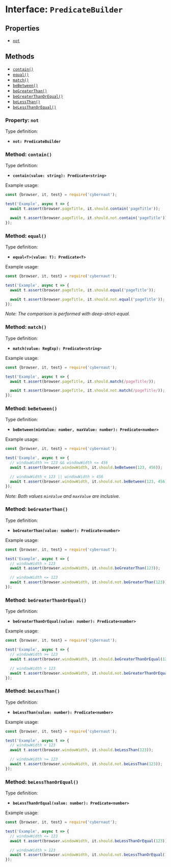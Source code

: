 # Interface: `PredicateBuilder`

## Properties

* [`not`](#property-not)

## Methods

* [`contain()`](#method-contain)
* [`equal()`](#method-equal)
* [`match()`](#method-match)
* [`beBetween()`](#method-bebetween)
* [`beGreaterThan()`](#method-begreaterthan)
* [`beGreaterThanOrEqual()`](#method-begreaterthanorequal)
* [`beLessThan()`](#method-belessthan)
* [`beLessThanOrEqual()`](#method-belessthanorequal)

### Property: `not`

Type definition:

* **`not: PredicateBuilder`**

### Method: `contain()`

Type definition:

* **`contain(value: string): Predicate<string>`**

Example usage:

```js
const {browser, it, test} = require('cybernaut');

test('Example', async t => {
  await t.assert(browser.pageTitle, it.should.contain('pageTitle'));

  await t.assert(browser.pageTitle, it.should.not.contain('pageTitle'));
});
```

### Method: `equal()`

Type definition:

* **`equal<T>(value: T): Predicate<T>`**

Example usage:

```js
const {browser, it, test} = require('cybernaut');

test('Example', async t => {
  await t.assert(browser.pageTitle, it.should.equal('pageTitle'));

  await t.assert(browser.pageTitle, it.should.not.equal('pageTitle'));
});
```

*Note: The comparison is performed with deep-strict-equal.*

### Method: `match()`

Type definition:

* **`match(value: RegExp): Predicate<string>`**

Example usage:

```js
const {browser, it, test} = require('cybernaut');

test('Example', async t => {
  await t.assert(browser.pageTitle, it.should.match(/pageTitle/));

  await t.assert(browser.pageTitle, it.should.not.match(/pageTitle/));
});
```

### Method: `beBetween()`

Type definition:

* **`beBetween(minValue: number, maxValue: number): Predicate<number>`**

Example usage:

```js
const {browser, it, test} = require('cybernaut');

test('Example', async t => {
  // windowWidth >= 123 && windowWidth <= 456
  await t.assert(browser.windowWidth, it.should.beBetween(123, 456));

  // windowWidth < 123 || windowWidth > 456
  await t.assert(browser.windowWidth, it.should.not.beBetween(123, 456));
});
```

*Note: Both values `minValue` and `maxValue` are inclusive.*

### Method: `beGreaterThan()`

Type definition:

* **`beGreaterThan(value: number): Predicate<number>`**

Example usage:

```js
const {browser, it, test} = require('cybernaut');

test('Example', async t => {
  // windowWidth > 123
  await t.assert(browser.windowWidth, it.should.beGreaterThan(123));

  // windowWidth <= 123
  await t.assert(browser.windowWidth, it.should.not.beGreaterThan(123));
});
```

### Method: `beGreaterThanOrEqual()`

Type definition:

* **`beGreaterThanOrEqual(value: number): Predicate<number>`**

Example usage:

```js
const {browser, it, test} = require('cybernaut');

test('Example', async t => {
  // windowWidth >= 123
  await t.assert(browser.windowWidth, it.should.beGreaterThanOrEqual(123));

  // windowWidth < 123
  await t.assert(browser.windowWidth, it.should.not.beGreaterThanOrEqual(123));
});
```

### Method: `beLessThan()`

Type definition:

* **`beLessThan(value: number): Predicate<number>`**

Example usage:

```js
const {browser, it, test} = require('cybernaut');

test('Example', async t => {
  // windowWidth < 123
  await t.assert(browser.windowWidth, it.should.beLessThan(123));

  // windowWidth >= 123
  await t.assert(browser.windowWidth, it.should.not.beLessThan(123));
});
```

### Method: `beLessThanOrEqual()`

Type definition:

* **`beLessThanOrEqual(value: number): Predicate<number>`**

Example usage:

```js
const {browser, it, test} = require('cybernaut');

test('Example', async t => {
  // windowWidth <= 123
  await t.assert(browser.windowWidth, it.should.beLessThanOrEqual(123));

  // windowWidth > 123
  await t.assert(browser.windowWidth, it.should.not.beLessThanOrEqual(123));
});
```
